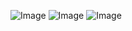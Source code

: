![Image](https://github.com/user-attachments/assets/b9d67790-453b-4d14-8a83-0561101d6563)
![Image](https://github.com/user-attachments/assets/70c24c89-50e0-45f4-88aa-02ab554a8793)
![Image](https://github.com/user-attachments/assets/ef8d6961-39f6-4a40-8e4d-6366bc91b4ea)

